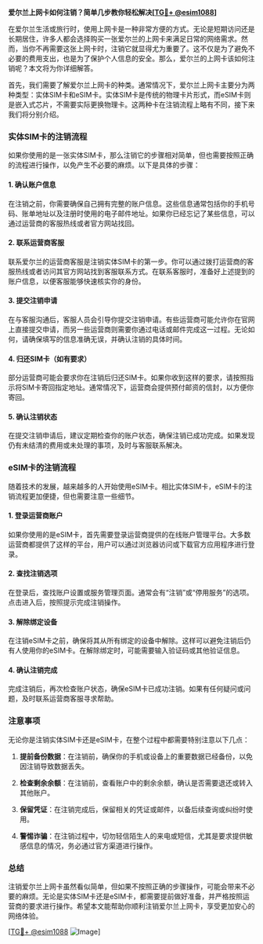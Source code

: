 **爱尔兰上网卡如何注销？简单几步教你轻松解决[[TG💪+ @esim1088](https://t.me/s/esim1088)]**

在爱尔兰生活或旅行时，使用上网卡是一种非常方便的方式。无论是短期访问还是长期居住，许多人都会选择购买一张爱尔兰的上网卡来满足日常的网络需求。然而，当你不再需要这张上网卡时，注销它就显得尤为重要了。这不仅是为了避免不必要的费用支出，也是为了保护个人信息的安全。那么，爱尔兰的上网卡该如何注销呢？本文将为你详细解答。

首先，我们需要了解爱尔兰上网卡的种类。通常情况下，爱尔兰上网卡主要分为两种类型：实体SIM卡和eSIM卡。实体SIM卡是传统的物理卡片形式，而eSIM卡则是嵌入式芯片，不需要实际更换物理卡。这两种卡在注销流程上略有不同，接下来我们将分别介绍。

### 实体SIM卡的注销流程

如果你使用的是一张实体SIM卡，那么注销它的步骤相对简单，但也需要按照正确的流程进行操作，以免产生不必要的麻烦。以下是具体的步骤：

#### 1. 确认账户信息
在注销之前，你需要确保自己拥有完整的账户信息。这些信息通常包括你的手机号码、账单地址以及注册时使用的电子邮件地址。如果你已经忘记了某些信息，可以通过运营商的客服热线或者官方网站找回。

#### 2. 联系运营商客服
联系爱尔兰的运营商客服是注销实体SIM卡的第一步。你可以通过拨打运营商的客服热线或者访问其官方网站找到客服联系方式。在联系客服时，准备好上述提到的账户信息，以便客服能够快速核实你的身份。

#### 3. 提交注销申请
在与客服沟通后，客服人员会引导你提交注销申请。有些运营商可能允许你在官网上直接提交申请，而另一些运营商则需要你通过电话或邮件完成这一过程。无论如何，请确保填写的信息准确无误，并确认注销的具体时间。

#### 4. 归还SIM卡（如有要求）
部分运营商可能会要求你在注销后归还SIM卡。如果你收到这样的要求，请按照指示将SIM卡寄回指定地址。通常情况下，运营商会提供预付邮资的信封，以方便你寄回。

#### 5. 确认注销状态
在提交注销申请后，建议定期检查你的账户状态，确保注销已成功完成。如果发现仍有未结清的费用或未处理的事项，及时与客服联系解决。

### eSIM卡的注销流程

随着技术的发展，越来越多的人开始使用eSIM卡。相比实体SIM卡，eSIM卡的注销流程更加便捷，但也需要注意一些细节。

#### 1. 登录运营商账户
如果你使用的是eSIM卡，首先需要登录运营商提供的在线账户管理平台。大多数运营商都提供了这样的平台，用户可以通过浏览器访问或下载官方应用程序进行登录。

#### 2. 查找注销选项
在登录后，查找账户设置或服务管理页面。通常会有“注销”或“停用服务”的选项。点击进入后，按照提示完成注销操作。

#### 3. 解除绑定设备
在注销eSIM卡之前，确保将其从所有绑定的设备中解除。这样可以避免注销后仍有人使用你的eSIM卡。在解除绑定时，可能需要输入验证码或其他验证信息。

#### 4. 确认注销完成
完成注销后，再次检查账户状态，确保eSIM卡已成功注销。如果有任何疑问或问题，及时联系运营商客服寻求帮助。

### 注意事项

无论你是注销实体SIM卡还是eSIM卡，在整个过程中都需要特别注意以下几点：

1. **提前备份数据**：在注销前，确保你的手机或设备上的重要数据已经备份，以免因注销导致数据丢失。
   
2. **检查剩余余额**：在注销前，查看账户中的剩余余额，确认是否需要退还或转入其他账户。

3. **保留凭证**：在注销完成后，保留相关的凭证或邮件，以备后续查询或纠纷时使用。

4. **警惕诈骗**：在注销过程中，切勿轻信陌生人的来电或短信，尤其是要求提供敏感信息的情况，务必通过官方渠道进行操作。

### 总结

注销爱尔兰上网卡虽然看似简单，但如果不按照正确的步骤操作，可能会带来不必要的麻烦。无论是实体SIM卡还是eSIM卡，都需要提前做好准备，并严格按照运营商的要求进行操作。希望本文能帮助你顺利注销爱尔兰上网卡，享受更加安心的网络体验。

[[TG💪+ @esim1088](https://t.me/s/esim1088) ![Image](https://i.postimg.cc/4NQfJmqS/Snipaste-2025-05-13-00-14-12.png)]
